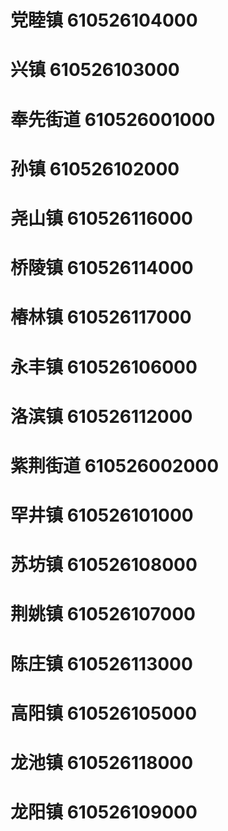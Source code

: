 # 党睦镇 610526104000
# 兴镇 610526103000
# 奉先街道 610526001000
# 孙镇 610526102000
# 尧山镇 610526116000
# 桥陵镇 610526114000
# 椿林镇 610526117000
# 永丰镇 610526106000
# 洛滨镇 610526112000
# 紫荆街道 610526002000
# 罕井镇 610526101000
# 苏坊镇 610526108000
# 荆姚镇 610526107000
# 陈庄镇 610526113000
# 高阳镇 610526105000
# 龙池镇 610526118000
# 龙阳镇 610526109000
